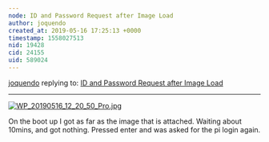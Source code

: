 ```yaml
---
node: ID and Password Request after Image Load
author: joquendo
created_at: 2019-05-16 17:25:13 +0000
timestamp: 1558027513
nid: 19428
cid: 24155
uid: 589024
---
```




[joquendo](../profile/joquendo) replying to: [ID and Password Request after Image Load](../notes/joquendo/05-16-2019/id-and-password-request-after-image-load)

----
[![WP_20190516_12_20_50_Pro.jpg](/i/32291)](/i/32291?s=o)

 On the boot up I got as far as the image that is attached.  Waiting about 10mins, and got nothing.  Pressed enter and was asked for the pi login again.